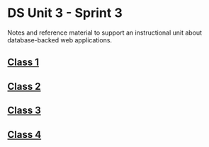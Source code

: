 # DS Unit 3 - Sprint 3

Notes and reference material to support an instructional unit about database-backed web applications.

## [Class 1](/notes/class-1.md)

## [Class 2](/notes/class-2.md)

## [Class 3](/notes/class-3.md)

## [Class 4](/notes/class-4.md)
